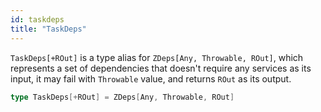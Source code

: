 ```yaml
---
id: taskdeps
title: "TaskDeps"
---
```


`TaskDeps[+ROut]` is a type alias for `ZDeps[Any, Throwable, ROut]`, which represents a set of dependencies that doesn't require any services as its input, it may fail with `Throwable` value, and returns `ROut` as its output.

```scala
type TaskDeps[+ROut] = ZDeps[Any, Throwable, ROut]
```
